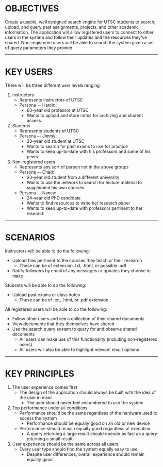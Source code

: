 # OBJECTIVES

Create a usable, well designed search engine for UTSC students to search, upload, and query past assignments, projects, and other academic information. The application will allow registered users to connect to other users in the system and follow their updates and the resources they've shared. Non-registered users will be able to search the system given a set of query parameters they provide

---

# KEY USERS

There will be three different user levels ranging:
1. Instructors
    * Represents instructors of UTSC
    * Persona -- Harold:
        * 60-year old professor at UTSC
        * Wants to upload and store notes for archiving and student access
2. Students
    * Represents students of UTSC
    * Persona -- Jimmy:
        * 20-year old student at UTSC
        * Wants to search for past exams to use for practice
        * Wants to keep up-to-date with his professors and some of his peers
3. Non-registered users
    * Represents any sort of person not in the above groups
    * Persona -- Chad:
        * 20-year old student from a different university
        * Wants to use the network to search for lecture material to supplement his own courses
    * Persona -- Nancy:
        * 24-year old PhD candidate
        * Wants to find resources to write her research paper
        * Wants to keep up-to-date with professors pertinent to her research

---

# SCENARIOS

Instructors will be able to do the following:
* Upload files pertinent to the courses they teach or their research
    * These can be of extension .txt, .html, or possible .pdf
* Notify followers by email of any messages or updates they choose to make

Students will be able to do the following:
* Upload past exams or class notes
    * These can be of .txt, .html, or .pdf extension

All registered users will be able to do the following:
* Follow other users and see a collection of their shared documents
* View documents that they themselves have shared
* Use the search query system to query for and observe shared documents
    * All users can make use of this functionality (including non-registered users)
    * All users will also be able to highlight relevant result options

---

# KEY PRINCIPLES

1. The user experience comes first
    * The design of the application should always be built with the idea of the user in mind
        * The user should never feel encumbered to use the system
2. Top performance under all conditions
    * Performance should be the same regardless of the hardware used to access the system
        * Performance should be equally good on an old or new device
    * Performance should remain equally good regardless of execution
        * A query returning a large result should operate as fast as a query returning a small result
3. User experience should be the same across all users
    * Every user type should find the system equally easy to use
        * Despite user differences, overall experience should remain equally good
